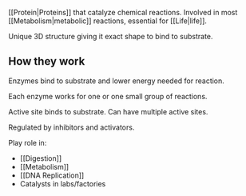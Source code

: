 [[Protein|Proteins]] that catalyze chemical reactions.
Involved in most [[Metabolism|metabolic]] reactions, essential for [[Life|life]].

Unique 3D structure giving it exact shape to bind to substrate.

## How they work
Enzymes bind to substrate and lower energy needed for reaction.

Each enzyme works for one or one small group of reactions.

Active site binds to substrate.
Can have multiple active sites.

Regulated by inhibitors and activators.

Play role in:
- [[Digestion]]
- [[Metabolism]]
- [[DNA Replication]]
- Catalysts in labs/factories
